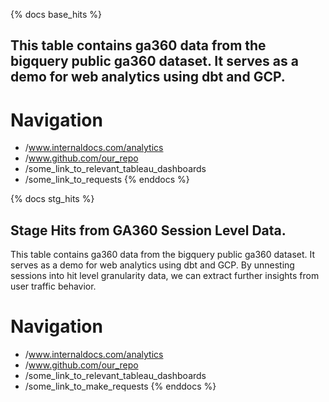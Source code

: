 {% docs base_hits %}

## This table contains ga360 data from the bigquery public ga360 dataset. It serves as a demo for web analytics using dbt and GCP.

# Navigation
 - /www.internaldocs.com/analytics
 - /www.github.com/our_repo
 - /some_link_to_relevant_tableau_dashboards
 - /some_link_to_requests
{% enddocs %}

{% docs stg_hits %}

## Stage Hits from GA360 Session Level Data.
This table contains ga360 data from the bigquery public ga360 dataset. It serves as a demo for web analytics using dbt and GCP.
By unnesting sessions into hit level granularity data, we can extract further insights from user traffic behavior.

# Navigation
 - /www.internaldocs.com/analytics
 - /www.github.com/our_repo
 - /some_link_to_relevant_tableau_dashboards
 - /some_link_to_make_requests
{% enddocs %}
